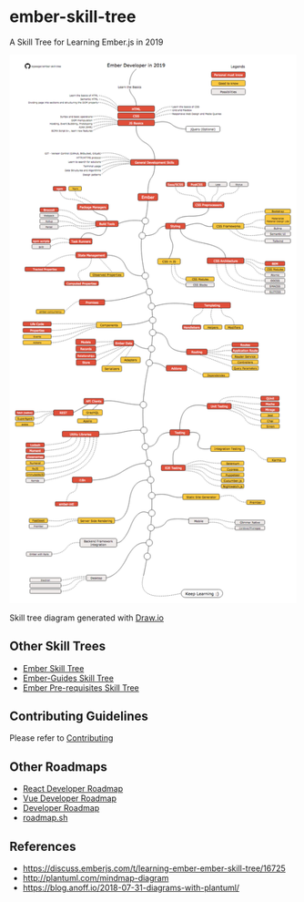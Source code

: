 # ember-skill-tree
A Skill Tree for Learning Ember.js in 2019

![Ember Skill Tree](https://github.com/rajasegar/ember-skill-tree/raw/master/ember-developer-roadmap.png)

Skill tree diagram generated with [Draw.io](http://draw.io)

## Other Skill Trees
- [Ember Skill Tree](https://github.com/rajasegar/ember-skill-tree/raw/master/skill-tree.png)
- [Ember-Guides Skill Tree](https://github.com/rajasegar/ember-skill-tree/raw/master/ember-guides.png)
- [Ember Pre-requisites Skill Tree](https://github.com/rajasegar/ember-skill-tree/raw/master/pre-req.png)


## Contributing Guidelines
Please refer to [Contributing](https://github.com/rajasegar/ember-skill-tree/raw/master/CONTRIBUTING.md)

## Other Roadmaps
- [React Developer Roadmap](https://github.com/adam-golab/react-developer-roadmap)
- [Vue Developer Roadmap](https://github.com/flaviocopes/vue-developer-roadmap)
- [Developer Roadmap](https://github.com/kamranahmedse/developer-roadmap)
- [roadmap.sh](https://roadmap.sh/)

## References
- https://discuss.emberjs.com/t/learning-ember-ember-skill-tree/16725
- http://plantuml.com/mindmap-diagram
- https://blog.anoff.io/2018-07-31-diagrams-with-plantuml/
